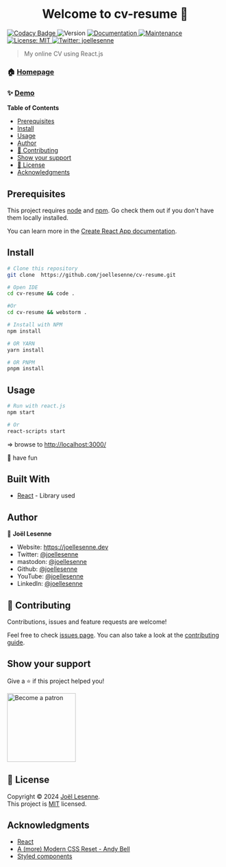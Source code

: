 <h1 align="center">Welcome to cv-resume 👋</h1>
<p>
    <a href="https://www.codacy.com/gh/joellesenne/cv-resume/dashboard?utm_source=github.com&amp;utm_medium=referral&amp;utm_content=joellesenne/cv-resume&amp;utm_campaign=Badge_Grade">
        <img alt="Codacy Badge" src="https://app.codacy.com/project/badge/Grade/12f6b884cb4049638ac87adf66005cce"/>
    </a>
    <img alt="Version" src="https://img.shields.io/badge/version-3.0.0-blue.svg?cacheSeconds=2592000" />
    <a href="https://github.com/joellesenne/cv-resume#readme" target="_blank">
        <img alt="Documentation" src="https://img.shields.io/badge/documentation-yes-brightgreen.svg" />
    </a>
    <a href="https://github.com/joellesenne/cv-resume/graphs/commit-activity" target="_blank">
        <img alt="Maintenance" src="https://img.shields.io/badge/Maintained%3F-yes-green.svg" />
    </a>
    <a href="https://github.com/joellesenne/cv-resume/blob/master/LICENSE" target="_blank">
        <img alt="License: MIT" src="https://img.shields.io/github/license/joellesenne/cv-resume" />
    </a>
    <a href="https://twitter.com/joellesenne" target="_blank">
        <img alt="Twitter: joellesenne" src="https://img.shields.io/twitter/follow/joellesenne.svg?style=social" />
    </a>
</p>

> My online CV using React.js

### 🏠 [Homepage](https://github.com/joellesenne/cv-reseme)

### ✨ [Demo](https://cv.joellesenne.dev)

**Table of Contents** 
- [Prerequisites](#prerequisites)
- [Install](#install)
- [Usage](#usage)
- [Author](#author)
- [🤝 Contributing](#-contributing)
- [Show your support](#show-your-support)
- [📝 License](#-license)
- [Acknowledgments](#acknowledgments)

## Prerequisites

This project requires [node](https://nodejs.org) and [npm](https://npmjs.com). Go check them out if you don't have them locally installed.

You can learn more in the [Create React App documentation](https://facebook.github.io/create-react-app/docs/getting-started).

## Install

```sh
# Clone this repository
git clone  https://github.com/joellesenne/cv-resume.git

# Open IDE
cd cv-resume && code .

#Or
cd cv-resume && webstorm .

# Install with NPM
npm install

# OR YARN
yarn install

# OR PNPM
pnpm install
```

## Usage

```sh
# Run with react.js
npm start

# Or
react-scripts start
```

=> browse to [http://localhost:3000/](http://localhost:3000/)

🎉 have fun

## Built With

- [React](https://react.dev/) - Library used

## Author

👤 **Joël Lesenne**

- Website: https://joellesenne.dev
- Twitter: [@joellesenne](https://twitter.com/joellesenne)
- mastodon: [@joellesenne](https://mastodon.social/@joellesenne)
- Github: [@joellesenne](https://github.com/joellesenne)
- YouTube: [@joellesenne](https://youtube.com/@joellesenne)
- LinkedIn: [@joellesenne](https://linkedin.com/in/joellesenne)

## 🤝 Contributing

Contributions, issues and feature requests are welcome!

Feel free to check [issues page](https://github.com/joellesenne/cv-resume/issues). You can also take a look at the [contributing guide](https://github.com/joellesenne/cv-resume/blob/master/CONTRIBUTING.md).

## Show your support

Give a ⭐️ if this project helped you!

<a href="https://www.patreon.com/joellesenne">
  <img alt="Become a patron" src="https://c5.patreon.com/external/logo/become_a_patron_button@2x.png" width="160">
</a>

## 📝 License

Copyright © 2024 [Joël Lesenne](https://github.com/joellesenne). <br />This project is [MIT](LICENSE) licensed.

## Acknowledgments

- [React](https://react.dev/)
- [A (more) Modern CSS Reset - Andy Bell](https://andy-bell.co.uk/a-more-modern-css-reset/)
- [Styled components](https://styled-components.com/)
